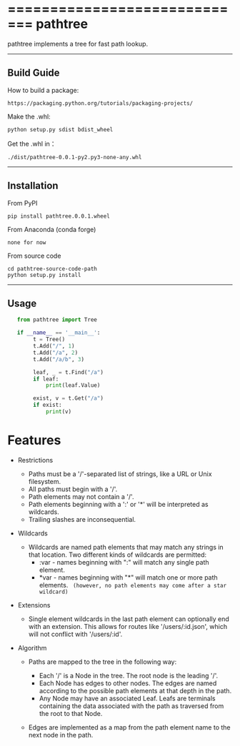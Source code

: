 =============================
pathtree
=============================

pathtree implements a tree for fast path lookup.

------------
Build Guide
------------
How to build a package:

    https://packaging.python.org/tutorials/packaging-projects/

Make the .whl:

    python setup.py sdist bdist_wheel

Get the .whl in：

    ./dist/pathtree-0.0.1-py2.py3-none-any.whl

------------
Installation
------------

From PyPI

    pip install pathtree.0.0.1.wheel

From Anaconda (conda forge)

    none for now

From source code

    cd pathtree-source-code-path
    python setup.py install



-----
Usage
-----

```python
   from pathtree import Tree

   if __name__ == '__main__':
        t = Tree()
        t.Add("/", 1)
        t.Add("/a", 2)
        t.Add("/a/b", 3)

        leaf, _ = t.Find("/a")
        if leaf:
            print(leaf.Value)

        exist, v = t.Get("/a")
        if exist:
            print(v)
```

Features
=========

 - Restrictions
   - Paths must be a '/'-separated list of strings, like a URL or Unix filesystem.
   - All paths must begin with a '/'.
   - Path elements may not contain a '/'.
   - Path elements beginning with a ':' or '*' will be interpreted as wildcards.
   - Trailing slashes are inconsequential.

 - Wildcards
    - Wildcards are named path elements that may match any strings in that location. Two different kinds of wildcards are permitted:
       - :var - names beginning with ":" will match any single path element.
       - \*var - names beginning with "\*" will match one or more path elements.
      ` (however, no path elements may come after a star wildcard)`

 - Extensions
    - Single element wildcards in the last path element can optionally end with an extension. This allows for routes like '/users/:id.json', which will not conflict with '/users/:id'.

 - Algorithm

    - Paths are mapped to the tree in the following way:
        - Each '/' is a Node in the tree. The root node is the leading '/'.
        - Each Node has edges to other nodes. The edges are named according to the possible path elements at that depth in the path.
        - Any Node may have an associated Leaf.  Leafs are terminals containing the data associated with the path as traversed from the root to that Node.

    - Edges are implemented as a map from the path element name to the next node in the path.

